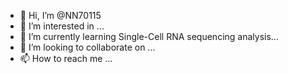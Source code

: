 - 👋 Hi, I’m @NN70115
- 👀 I’m interested in ...
- 🌱 I’m currently learning Single-Cell RNA sequencing analysis...
- 💞️ I’m looking to collaborate on ...
- 📫 How to reach me ...

<!---
NN70115/NN70115 is a ✨ special ✨ repository because its `README.md` (this file) appears on your GitHub profile.
You can click the Preview link to take a look at your changes.
--->
